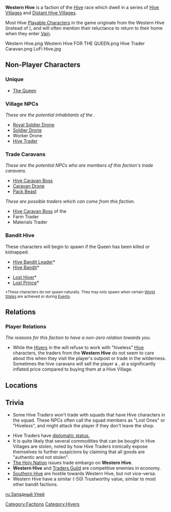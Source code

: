 **Western Hive** is a faction of the [Hive](Hive.md "wikilink") race which
dwell in a series of [Hive Villages](Hive_Village.md "wikilink") and
[Distant Hive Villages](Distant_Hive_Village.md "wikilink").

Most Hive [Playable Characters](Playable_Characters.md "wikilink") in the
game originate from the Western Hive (instead of [](03%20-%20Projects%20&%20Wikis/Kenshi/Kenshi%20Wiki/Kenshi%20Wiki%20Template/Southern_Hive.md)), and will often mention their
reluctance to return to their home when they enter
[Vain](Vain.md "wikilink").

Western Hive.png Western Hive FOR THE QUEEN.png Hive Trader Caravan.png
LoFi Hive.jpg

## Non-Player Characters

### Unique

- [The Queen](The_Queen.md "wikilink")

### Village NPCs

*These are the potential inhabitants of the [](Hive_Village.md).*

- [Royal Soldier Drone](Royal_Soldier_Drone.md "wikilink")
- [Soldier Drone](Soldier_Drone.md "wikilink")
- Worker Drone
- [Hive Trader](Hive_Trader_(Character).md "wikilink")

### Trade Caravans

*These are the potential NPCs who are members of this faction's trade
caravans.*

- [Hive Caravan Boss](Hive_Caravan_Boss.md "wikilink")
- [Caravan Drone](Caravan_Drone.md "wikilink")
- [Pack Beast](Pack_Beast.md "wikilink")

*These are possible traders which can come from this faction.*

- [Hive Caravan Boss](Hive_Caravan_Boss.md "wikilink") of the [](Hive_Trader_Caravan.md)
- Farm Trader
- Materials Trader

### Bandit Hive

These characters will begin to spawn if the Queen has been killed or
kidnapped.

- [Hive Bandit Leader](Hive_Bandit_Leader.md "wikilink")\*
- [Hive Bandit](Hive_Bandit.md "wikilink")\*

<!-- -->

- [Lost Hiver](Lost_Hiver.md "wikilink")\*
- [Lost Prince](Lost_Prince.md "wikilink")\*

<sup>\*These characters do not spawn naturally. They may only spawn when
certain [World States](World_States.md "wikilink") are achieved or during
[Events](Events.md "wikilink").</sup>

## Relations

### Player Relations

*The reasons for this faction to have a non-zero relation towards you.*

- While the [Hivers](Hive.md "wikilink") in the [](Hive_Village.md) will refuse to work with "hiveless"
  [Hive](Hive.md "wikilink") characters, the traders from the **Western
  Hive** do not seem to care about this when they visit the player's
  outpost or trade in the wilderness. Sometimes the hive caravans will
  sell the player a [](Lantern_of_Radiance.md), at a significantly inflated
  price compared to buying them at a Hive Village.

## Locations

## Trivia

- Some Hive Traders won't trade with squads that have Hive characters in
  the squad. These NPCs often call the squad members as "Lost Ones" or
  "Hiveless", and might attack the player if they don't leave the shop.

<!-- -->

- Hive Traders have [diplomatic status.](Diplomatic_Status.md "wikilink")
- It is quite likely that several commodities that can be bought in Hive
  Villages are stolen, noted by how Hive Traders ironically expose
  themselves to further suspicions by claiming that all goods are
  "authentic and not stolen".
- [The Holy Nation](03%20-%20Projects%20&%20Wikis/Kenshi/Kenshi%20Wiki/Kenshi%20Wiki%20Template/The_Holy_Nation.md "wikilink") issues trade embargo on
  **Western Hive**.
- **Western Hive** and [Traders Guild](Traders_Guild.md "wikilink") are
  competitive enemies in economy.
- [Southern Hive](03%20-%20Projects%20&%20Wikis/Kenshi/Kenshi%20Wiki/Kenshi%20Wiki%20Template/Southern_Hive.md "wikilink") are hostile towards Western
  Hive, but not vice-versa.
- Western Hive have a similar (-50) Trustworthy value, similar to most
  other bandit factions.

[ru:Западный Улей](ru:Западный_Улей "wikilink")

[Category:Factions](Category:Factions "wikilink")
[Category:Hivers](Category:Hivers "wikilink")